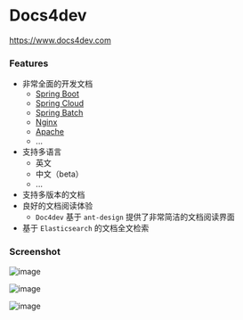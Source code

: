 # Docs4dev
https://www.docs4dev.com 

### Features

- 非常全面的开发文档
  - [Spring Boot](https://www.docs4dev.com/docs/en/spring-boot/1.5.9.RELEASE/reference)
  - [Spring Cloud](https://www.docs4dev.com/docs/en/spring-cloud/Finchley.SR2/reference)
  - [Spring Batch](https://www.docs4dev.com/docs/en/spring-batch/4.1.x/reference)
  - [Nginx](https://www.docs4dev.com/docs/en/nginx/current/reference)
  - [Apache](https://www.docs4dev.com/docs/en/apache/2.4/reference)
  - ...
- 支持多语言
  - 英文
  - 中文（beta）
  - ...
- 支持多版本的文档
- 良好的文档阅读体验
  - `Doc4dev` 基于 `ant-design` 提供了非常简洁的文档阅读界面
- 基于 `Elasticsearch` 的文档全文检索



### Screenshot

![image](https://user-images.githubusercontent.com/30259465/49869701-22d2a580-fe4c-11e8-86e4-99230e10efe8.png)

![image](https://user-images.githubusercontent.com/30259465/49869742-3d0c8380-fe4c-11e8-9e82-43f89788ab62.png)

![image](https://user-images.githubusercontent.com/30259465/49869778-60cfc980-fe4c-11e8-910e-fd2633d6c993.png)

